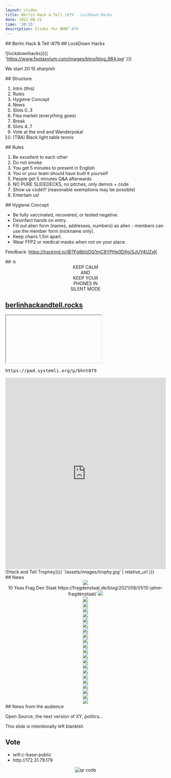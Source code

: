 ```yaml
---
layout: slides
title: Berlin Hack & Tell \#79 - LockDown Hacks
date: 2021-08-31
time: '20:15'
description: Slides for BHNT #79
---
```


<section data-markdown>
## Berlin Hack & Tell \#79
## LockDown Hacks

![lockdownhacks]({{ 'https://www.footasylum.com/images/blog/blog_984.jpg' }})

We start 20:15 *sharpIsh*
</section>

<section data-markdown>
## Structure

1. Intro (this)
1. Rules
1. Hygiene Concept
1. News
1. Slots 0..3
1. Flea market (everything goes)
1. Break
1. Slots 4..7
1. Vote at the end and Wanderpokal
1. (TBA) Black light table tennis
</section>

<section data-markdown>
## Rules

1. Be excellent to each other
2. Do not smoke
3. You get 5 minutes to present in English
4. You or your team should have built it yourself
5. People get 5 minutes Q&A afterwards
6. NO PURE SLIDEDECKS, no pitches, only demos + code
7. Show us code!!! (reasonable exemptions may be possible)
8. Entertain us!
</section>

<section data-markdown>
## Hygiene Concept

* Be fully vaccinated, recovered, or tested negative.
* Desinfect hands on entry.
* Fill out alien form (names, addresses, numbers) as alien - members can use the member form (nickname only).
* Keep chairs 1.5m apart.
* Wear FFP2 or medical masks when not on your place.

Feedback: https://hackmd.io/@7Fg8bIzDQ1mC8YPHe0Difg/SJUY4UZxK
</section>

<section data-markdown>
## &#9812;
<center>
KEEP CALM</br>
AND</br>
KEEP YOUR</br>
PHONES IN</br>
SILENT MODE</br>
</center>
</section>

<section>
<h2><a href="https://berlinhackandtell.rocks/">berlinhackandtell.rocks</a></h2>
<iframe class="stretch" data-src="https://berlinhackandtell.rocks"></iframe>
</section>

<section>
<pre>https://pad.systemli.org/p/bhnt079</pre>
<iframe name="embed_readwrite" src="https://pad.systemli.org/p/bhnt079?showControls=false&showChat=false&showLineNumbers=true&useMonospaceFont=true" width="100%" height="600" frameborder="0" class="stretch"></iframe>
</section>

<section data-markdown>
![Hack and Tell Trophey]({{ '/assets/images/trophy.jpg' | relative_url }})
</section>

<section data-markdown>
## News
</section>

<section>
<center>
<img src="/assets/images/079/30_years_linux.png"/>
</center>
</section>


<section>
<center>
10 Yeas Frag Den Staat
https://fragdenstaat.de/blog/2021/08/01/10-jahre-fragdenstaat/
<img src="/assets/images/079/fortschritte.png"/>
</center>
</section>


<section>
<center>
<img src="/assets/images/079/10_years_kotlin.png"/>
</center>
</section>

<section>
<center>
<img src="/assets/images/079/10_years_bhnt.png"/>
</center>
</section>

<section>
<center>
<img src="/assets/images/079/alles1_ausser0.jpg"/>
</center>
</section>

<section>
<center>
<img src="/assets/images/079/cdu_ccc1.png"/>
</center>
</section>

<section>
<center>
<img src="/assets/images/079/cdu_ccc2.png"/>
</center>
</section>

<section>
<center>
<img src="/assets/images/079/compose.png"/>
</center>
</section>

<section>
<center>
<img src="/assets/images/079/android_book.png"/>
</center>
</section>

<section>
<center>
<img src="/assets/images/079/valve_arch.png"/>
</center>
</section>

<section>
<center>
<img src="/assets/images/079/polynetwork.jpg"/>
</center>
</section>


<section>
<center>
<img src="/assets/images/079/geth_bug0.png"/>
</center>
</section>


<section>
<center>
<img src="/assets/images/079/geth_bug1.png"/>
</center>
</section>

<section>
<center>
<img src="/assets/images/079/geth_bug2.png"/>
</center>
</section>

<section>
<center>
<img src="/assets/images/079/sv.png"/>
</center>
</section>

<section>
<center>
<img src="/assets/images/079/ens.png"/>
</center>
</section>

<section>
<center>
<img src="/assets/images/079/optimism.png"/>
</center>
</section>


<section>
<center>
<img src="/assets/images/079/1559.png"/>
</center>
</section>

<section>
<center>
<img src="/assets/images/079/pengg.png"/>
</center>
</section>

<section>
<center>
<img src="/assets/images/079/apple.png"/>
</center>
</section>

<section>
<center>
<img src="/assets/images/079/taliban.png"/>
</center>
</section>

<section>
<center>
<img src="/assets/images/079/ai_day.png"/>
</center>
</section>

<section>
<center>
<img src="/assets/images/079/fds_env.png"/>
</center>
</section>



<section data-markdown>
## News from the audience

Open Source, the next version of XY, politics...
</section>

<section data-markdown>
This slide is intentionally left blankIsh
</section>


<section>
<h2>Vote</h2>

<ul>
<li>wifi:c-base-public</li>
<li>http://172.31.79.179</li>
</ul>
<center>
<img src="http://api.qrserver.com/v1/create-qr-code/?color=000000&amp;bgcolor=FFFFFF&amp;data=http%3A%2F%2F172.31.79.179&amp;qzone=1&amp;margin=0&amp;size=400x400&amp;ecc=L" alt="qr code" />
</center>
</section>
